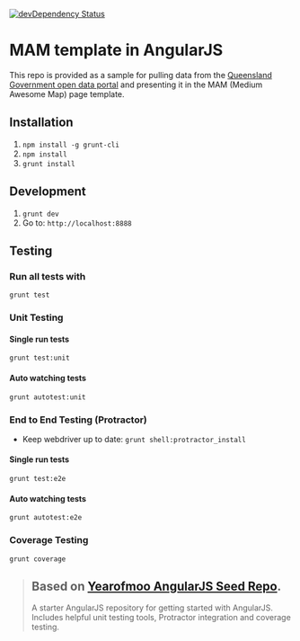 [![devDependency Status](https://david-dm.org/qld-gov-au/qgov-mam-angularjs/dev-status.svg)](https://david-dm.org/qld-gov-au/qgov-mam-angularjs#info=devDependencies)

# MAM template in AngularJS

This repo is provided as a sample for pulling data from the [Queensland Government open data portal][data] and presenting it in the MAM (Medium Awesome Map) page template.

## Installation

1. `npm install -g grunt-cli`
2. `npm install`
3. `grunt install`

## Development

1. `grunt dev`
2. Go to: `http://localhost:8888`

## Testing

### Run all tests with
`grunt test` 

### Unit Testing

#### Single run tests
`grunt test:unit` 

#### Auto watching tests
`grunt autotest:unit`

### End to End Testing (Protractor)

- Keep webdriver up to date: `grunt shell:protractor_install`

#### Single run tests
`grunt test:e2e` 

#### Auto watching tests
`grunt autotest:e2e`

### Coverage Testing

`grunt coverage`


> ## Based on [Yearofmoo AngularJS Seed Repo][seed].
>
> A starter AngularJS repository for getting started with AngularJS. Includes  helpful unit testing tools, Protractor integration and coverage testing.


[data]: https://data.qld.gov.au
[seed]: https://github.com/yearofmoo/angularjs-seed-repo